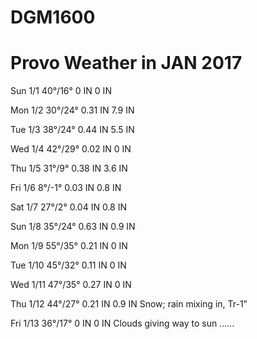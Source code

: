 ﻿# DGM1600
# Provo Weather in JAN 2017
Sun 1/1	40°/16°	0 IN	0 IN	

Mon 1/2	30°/24°	0.31 IN	7.9 IN	

Tue 1/3	38°/24°	0.44 IN	5.5 IN	

Wed 1/4	42°/29°	0.02 IN	0 IN	

Thu 1/5	31°/9°	0.38 IN	3.6 IN	

Fri 1/6	8°/-1°	0.03 IN	0.8 IN	

Sat 1/7	27°/2°	0.04 IN	0.8 IN	

Sun 1/8	35°/24°	0.63 IN	0.9 IN	

Mon 1/9	55°/35°	0.21 IN	0 IN	

Tue 1/10	45°/32°	0.11 IN	0 IN	

Wed 1/11	47°/35°	0.27 IN	0 IN	

Thu 1/12	44°/27°	0.21 IN	0.9 IN	Snow; rain mixing in, Tr-1"

Fri 1/13	36°/17°	0 IN	0 IN	Clouds giving way to sun
 ......